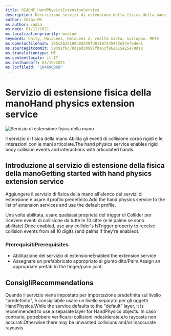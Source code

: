 ```yaml
---
title: README_HandPhysicsExtensionService
description: Descrizione servizi di estensione della fisica della mano.
author: CDiaz-MS
ms.author: cadia
ms.date: 01/12/2021
ms.localizationpriority: medium
keywords: Unity, HoloLens, HoloLens 2, realtà mista, sviluppo, MRTK,
ms.openlocfilehash: 365c2625190a0d249fd81107545473e27efedea1
ms.sourcegitcommit: 59c91f8c70d1ad30995fba6cf862615e25e78d10
ms.translationtype: MT
ms.contentlocale: it-IT
ms.lasthandoff: 03/19/2021
ms.locfileid: "104690968"
---
```

# <a name="hand-physics-extension-service"></a><span data-ttu-id="295bc-104">Servizio di estensione fisica della mano</span><span class="sxs-lookup"><span data-stu-id="295bc-104">Hand physics extension service</span></span>

![Servizio di estensione fisica della mano](../../Images/HandPhysics/MRTK_UX_HandPhysics_Main.jpg)

<span data-ttu-id="295bc-106">Il servizio di fisica della mano Abilita gli eventi di collisione corpo rigidi e le interazioni con le mani articolate.</span><span class="sxs-lookup"><span data-stu-id="295bc-106">The hand physics service enables rigid body collision events and interactions with articulated hands.</span></span>

## <a name="getting-started-with-hand-physics-extension-service"></a><span data-ttu-id="295bc-107">Introduzione al servizio di estensione della fisica della mano</span><span class="sxs-lookup"><span data-stu-id="295bc-107">Getting started with hand physics extension service</span></span>

<span data-ttu-id="295bc-108">Aggiungere il servizio di fisica della mano all'elenco dei servizi di estensione e usare il profilo predefinito.</span><span class="sxs-lookup"><span data-stu-id="295bc-108">Add the hand physics service to the list of extension services and use the default profile.</span></span>

<span data-ttu-id="295bc-109">Una volta abilitata, usare qualsiasi proprietà del trigger di Collider per ricevere eventi di collisione da tutte le 10 cifre (e le palme se sono abilitate).</span><span class="sxs-lookup"><span data-stu-id="295bc-109">Once enabled, use any collider's IsTrigger property to receive collision events from all 10 digits (and palms if they're enabled).</span></span>

### <a name="prerequisites"></a><span data-ttu-id="295bc-110">Prerequisiti</span><span class="sxs-lookup"><span data-stu-id="295bc-110">Prerequisites</span></span>

- <span data-ttu-id="295bc-111">Abilitazione del servizio di estensione</span><span class="sxs-lookup"><span data-stu-id="295bc-111">Enabled the extension service</span></span>
- <span data-ttu-id="295bc-112">Assegnare un prefabbricato appropriato al giunto dito/Palm.</span><span class="sxs-lookup"><span data-stu-id="295bc-112">Assign an appropriate prefab to the finger/palm joint.</span></span>

## <a name="recommendations"></a><span data-ttu-id="295bc-113">Consigli</span><span class="sxs-lookup"><span data-stu-id="295bc-113">Recommendations</span></span>

<span data-ttu-id="295bc-114">Quando il servizio viene impostato per impostazione predefinita sul livello "predefinito", è consigliabile usare un livello separato per gli oggetti HandPhysics.</span><span class="sxs-lookup"><span data-stu-id="295bc-114">While the service defaults to the "default" layer, it is recommended to use a separate layer for HandPhysics objects.</span></span> <span data-ttu-id="295bc-115">In caso contrario, potrebbero verificarsi collisioni indesiderate e/o raycasts non accurati.</span><span class="sxs-lookup"><span data-stu-id="295bc-115">Otherwise there may be unwanted collisions and/or inaccurate raycasts.</span></span>
